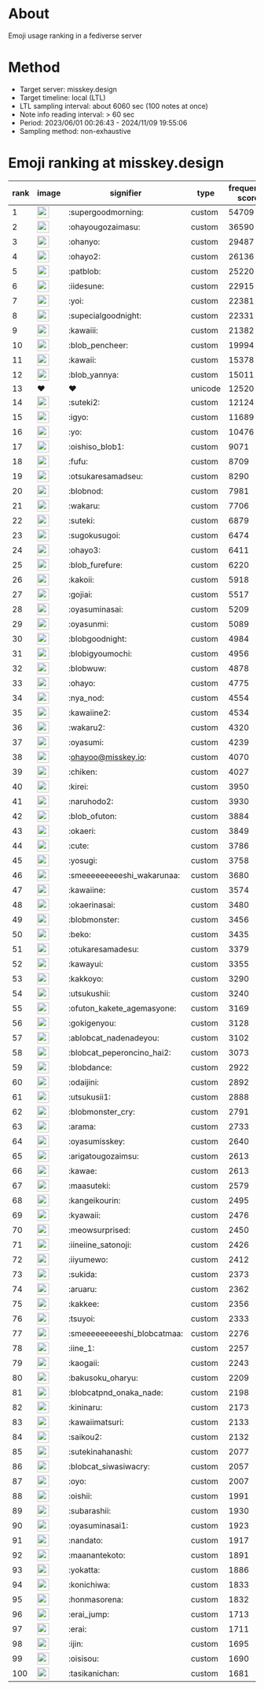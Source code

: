 # About
Emoji usage ranking in a fediverse server

# Method
- Target server: misskey.design
- Target timeline: local (LTL)
- LTL sampling interval: about 6060 sec (100 notes at once)
- Note info reading interval: > 60 sec
- Period: 2023/06/01 00:26:43 - 2024/11/09 19:55:06 
- Sampling method: non-exhaustive

# Emoji ranking at misskey.design

|rank|image|signifier|type|frequency score|
|----|----|----|----|----|
|1|<img height="24" src="https://misskey.design/emoji/supergoodmorning.webp">|:supergoodmorning:|custom|54709|
|2|<img height="24" src="https://misskey.design/emoji/ohayougozaimasu.webp">|:ohayougozaimasu:|custom|36590|
|3|<img height="24" src="https://misskey.design/emoji/ohanyo.webp">|:ohanyo:|custom|29487|
|4|<img height="24" src="https://misskey.design/emoji/ohayo2.webp">|:ohayo2:|custom|26136|
|5|<img height="24" src="https://misskey.design/emoji/patblob.webp">|:patblob:|custom|25220|
|6|<img height="24" src="https://misskey.design/emoji/iidesune.webp">|:iidesune:|custom|22915|
|7|<img height="24" src="https://misskey.design/emoji/yoi.webp">|:yoi:|custom|22381|
|8|<img height="24" src="https://misskey.design/emoji/supecialgoodnight.webp">|:supecialgoodnight:|custom|22331|
|9|<img height="24" src="https://misskey.design/emoji/kawaiii.webp">|:kawaiii:|custom|21382|
|10|<img height="24" src="https://misskey.design/emoji/blob_pencheer.webp">|:blob_pencheer:|custom|19994|
|11|<img height="24" src="https://misskey.design/emoji/kawaii.webp">|:kawaii:|custom|15378|
|12|<img height="24" src="https://misskey.design/emoji/blob_yannya.webp">|:blob_yannya:|custom|15011|
|13|❤|❤|unicode|12520|
|14|<img height="24" src="https://misskey.design/emoji/suteki2.webp">|:suteki2:|custom|12124|
|15|<img height="24" src="https://misskey.design/emoji/igyo.webp">|:igyo:|custom|11689|
|16|<img height="24" src="https://misskey.design/emoji/yo.webp">|:yo:|custom|10476|
|17|<img height="24" src="https://misskey.design/emoji/oishiso_blob1.webp">|:oishiso_blob1:|custom|9071|
|18|<img height="24" src="https://misskey.design/emoji/fufu.webp">|:fufu:|custom|8709|
|19|<img height="24" src="https://misskey.design/emoji/otsukaresamadseu.webp">|:otsukaresamadseu:|custom|8290|
|20|<img height="24" src="https://misskey.design/emoji/blobnod.webp">|:blobnod:|custom|7981|
|21|<img height="24" src="https://misskey.design/emoji/wakaru.webp">|:wakaru:|custom|7706|
|22|<img height="24" src="https://misskey.design/emoji/suteki.webp">|:suteki:|custom|6879|
|23|<img height="24" src="https://misskey.design/emoji/sugokusugoi.webp">|:sugokusugoi:|custom|6474|
|24|<img height="24" src="https://misskey.design/emoji/ohayo3.webp">|:ohayo3:|custom|6411|
|25|<img height="24" src="https://misskey.design/emoji/blob_furefure.webp">|:blob_furefure:|custom|6220|
|26|<img height="24" src="https://misskey.design/emoji/kakoii.webp">|:kakoii:|custom|5918|
|27|<img height="24" src="https://misskey.design/emoji/gojiai.webp">|:gojiai:|custom|5517|
|28|<img height="24" src="https://misskey.design/emoji/oyasuminasai.webp">|:oyasuminasai:|custom|5209|
|29|<img height="24" src="https://misskey.design/emoji/oyasunmi.webp">|:oyasunmi:|custom|5089|
|30|<img height="24" src="https://misskey.design/emoji/blobgoodnight.webp">|:blobgoodnight:|custom|4984|
|31|<img height="24" src="https://misskey.design/emoji/blobigyoumochi.webp">|:blobigyoumochi:|custom|4956|
|32|<img height="24" src="https://misskey.design/emoji/blobwuw.webp">|:blobwuw:|custom|4878|
|33|<img height="24" src="https://misskey.design/emoji/ohayo.webp">|:ohayo:|custom|4775|
|34|<img height="24" src="https://misskey.design/emoji/nya_nod.webp">|:nya_nod:|custom|4554|
|35|<img height="24" src="https://misskey.design/emoji/kawaiine2.webp">|:kawaiine2:|custom|4534|
|36|<img height="24" src="https://misskey.design/emoji/wakaru2.webp">|:wakaru2:|custom|4320|
|37|<img height="24" src="https://misskey.design/emoji/oyasumi.webp">|:oyasumi:|custom|4239|
|38|<img height="24" src="https://misskey.design/emoji/ohayoo.webp">|:ohayoo@misskey.io:|custom|4070|
|39|<img height="24" src="https://misskey.design/emoji/chiken.webp">|:chiken:|custom|4027|
|40|<img height="24" src="https://misskey.design/emoji/kirei.webp">|:kirei:|custom|3950|
|41|<img height="24" src="https://misskey.design/emoji/naruhodo2.webp">|:naruhodo2:|custom|3930|
|42|<img height="24" src="https://misskey.design/emoji/blob_ofuton.webp">|:blob_ofuton:|custom|3884|
|43|<img height="24" src="https://misskey.design/emoji/okaeri.webp">|:okaeri:|custom|3849|
|44|<img height="24" src="https://misskey.design/emoji/cute.webp">|:cute:|custom|3786|
|45|<img height="24" src="https://misskey.design/emoji/yosugi.webp">|:yosugi:|custom|3758|
|46|<img height="24" src="https://misskey.design/emoji/smeeeeeeeeeshi_wakarunaa.webp">|:smeeeeeeeeeshi_wakarunaa:|custom|3680|
|47|<img height="24" src="https://misskey.design/emoji/kawaiine.webp">|:kawaiine:|custom|3574|
|48|<img height="24" src="https://misskey.design/emoji/okaerinasai.webp">|:okaerinasai:|custom|3480|
|49|<img height="24" src="https://misskey.design/emoji/blobmonster.webp">|:blobmonster:|custom|3456|
|50|<img height="24" src="https://misskey.design/emoji/beko.webp">|:beko:|custom|3435|
|51|<img height="24" src="https://misskey.design/emoji/otukaresamadesu.webp">|:otukaresamadesu:|custom|3379|
|52|<img height="24" src="https://misskey.design/emoji/kawayui.webp">|:kawayui:|custom|3355|
|53|<img height="24" src="https://misskey.design/emoji/kakkoyo.webp">|:kakkoyo:|custom|3290|
|54|<img height="24" src="https://misskey.design/emoji/utsukushii.webp">|:utsukushii:|custom|3240|
|55|<img height="24" src="https://misskey.design/emoji/ofuton_kakete_agemasyone.webp">|:ofuton_kakete_agemasyone:|custom|3169|
|56|<img height="24" src="https://misskey.design/emoji/gokigenyou.webp">|:gokigenyou:|custom|3128|
|57|<img height="24" src="https://misskey.design/emoji/ablobcat_nadenadeyou.webp">|:ablobcat_nadenadeyou:|custom|3102|
|58|<img height="24" src="https://misskey.design/emoji/blobcat_peperoncino_hai2.webp">|:blobcat_peperoncino_hai2:|custom|3073|
|59|<img height="24" src="https://misskey.design/emoji/blobdance.webp">|:blobdance:|custom|2922|
|60|<img height="24" src="https://misskey.design/emoji/odaijini.webp">|:odaijini:|custom|2892|
|61|<img height="24" src="https://misskey.design/emoji/utsukusii1.webp">|:utsukusii1:|custom|2888|
|62|<img height="24" src="https://misskey.design/emoji/blobmonster_cry.webp">|:blobmonster_cry:|custom|2791|
|63|<img height="24" src="https://misskey.design/emoji/arama.webp">|:arama:|custom|2733|
|64|<img height="24" src="https://misskey.design/emoji/oyasumisskey.webp">|:oyasumisskey:|custom|2640|
|65|<img height="24" src="https://misskey.design/emoji/arigatougozaimsu.webp">|:arigatougozaimsu:|custom|2613|
|66|<img height="24" src="https://misskey.design/emoji/kawae.webp">|:kawae:|custom|2613|
|67|<img height="24" src="https://misskey.design/emoji/maasuteki.webp">|:maasuteki:|custom|2579|
|68|<img height="24" src="https://misskey.design/emoji/kangeikourin.webp">|:kangeikourin:|custom|2495|
|69|<img height="24" src="https://misskey.design/emoji/kyawaii.webp">|:kyawaii:|custom|2476|
|70|<img height="24" src="https://misskey.design/emoji/meowsurprised.webp">|:meowsurprised:|custom|2450|
|71|<img height="24" src="https://misskey.design/emoji/iineiine_satonoji.webp">|:iineiine_satonoji:|custom|2426|
|72|<img height="24" src="https://misskey.design/emoji/iiyumewo.webp">|:iiyumewo:|custom|2412|
|73|<img height="24" src="https://misskey.design/emoji/sukida.webp">|:sukida:|custom|2373|
|74|<img height="24" src="https://misskey.design/emoji/aruaru.webp">|:aruaru:|custom|2362|
|75|<img height="24" src="https://misskey.design/emoji/kakkee.webp">|:kakkee:|custom|2356|
|76|<img height="24" src="https://misskey.design/emoji/tsuyoi.webp">|:tsuyoi:|custom|2333|
|77|<img height="24" src="https://misskey.design/emoji/smeeeeeeeeeshi_blobcatmaa.webp">|:smeeeeeeeeeshi_blobcatmaa:|custom|2276|
|78|<img height="24" src="https://misskey.design/emoji/iine_1.webp">|:iine_1:|custom|2257|
|79|<img height="24" src="https://misskey.design/emoji/kaogaii.webp">|:kaogaii:|custom|2243|
|80|<img height="24" src="https://misskey.design/emoji/bakusoku_oharyu.webp">|:bakusoku_oharyu:|custom|2209|
|81|<img height="24" src="https://misskey.design/emoji/blobcatpnd_onaka_nade.webp">|:blobcatpnd_onaka_nade:|custom|2198|
|82|<img height="24" src="https://misskey.design/emoji/kininaru.webp">|:kininaru:|custom|2173|
|83|<img height="24" src="https://misskey.design/emoji/kawaiimatsuri.webp">|:kawaiimatsuri:|custom|2133|
|84|<img height="24" src="https://misskey.design/emoji/saikou2.webp">|:saikou2:|custom|2132|
|85|<img height="24" src="https://misskey.design/emoji/sutekinahanashi.webp">|:sutekinahanashi:|custom|2077|
|86|<img height="24" src="https://misskey.design/emoji/blobcat_siwasiwacry.webp">|:blobcat_siwasiwacry:|custom|2057|
|87|<img height="24" src="https://misskey.design/emoji/oyo.webp">|:oyo:|custom|2007|
|88|<img height="24" src="https://misskey.design/emoji/oishii.webp">|:oishii:|custom|1991|
|89|<img height="24" src="https://misskey.design/emoji/subarashii.webp">|:subarashii:|custom|1930|
|90|<img height="24" src="https://misskey.design/emoji/oyasuminasai1.webp">|:oyasuminasai1:|custom|1923|
|91|<img height="24" src="https://misskey.design/emoji/nandato.webp">|:nandato:|custom|1917|
|92|<img height="24" src="https://misskey.design/emoji/maanantekoto.webp">|:maanantekoto:|custom|1891|
|93|<img height="24" src="https://misskey.design/emoji/yokatta.webp">|:yokatta:|custom|1886|
|94|<img height="24" src="https://misskey.design/emoji/konichiwa.webp">|:konichiwa:|custom|1833|
|95|<img height="24" src="https://misskey.design/emoji/honmasorena.webp">|:honmasorena:|custom|1832|
|96|<img height="24" src="https://misskey.design/emoji/erai_jump.webp">|:erai_jump:|custom|1713|
|97|<img height="24" src="https://misskey.design/emoji/erai.webp">|:erai:|custom|1711|
|98|<img height="24" src="https://misskey.design/emoji/ijin.webp">|:ijin:|custom|1695|
|99|<img height="24" src="https://misskey.design/emoji/oisisou.webp">|:oisisou:|custom|1690|
|100|<img height="24" src="https://misskey.design/emoji/tasikanichan.webp">|:tasikanichan:|custom|1681|
